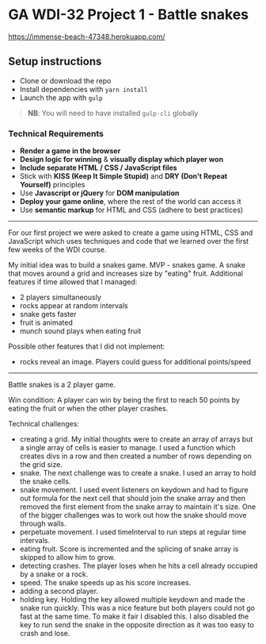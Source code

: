 
# GA WDI-32 Project 1 - Battle snakes

https://immense-beach-47348.herokuapp.com/

## Setup instructions

- Clone or download the repo
- Install dependencies with `yarn install`
- Launch the app with `gulp`

>**NB**: You will need to have installed `gulp-cli` globally


### Technical Requirements

* **Render a game in the browser**
* **Design logic for winning** & **visually display which player won**
* **Include separate HTML / CSS / JavaScript files**
* Stick with **KISS (Keep It Simple Stupid)** and **DRY (Don't Repeat Yourself)** principles
* Use **Javascript or jQuery** for **DOM manipulation**
* **Deploy your game online**, where the rest of the world can access it
* Use **semantic markup** for HTML and CSS (adhere to best practices)

---
For our first project we were asked to create a game using HTML, CSS and JavaScript which uses techniques and code that we learned over the first few weeks of the WDI course.

My initial idea was to build a snakes game.
MVP - snakes game. A snake that moves around a grid and increases size by "eating" fruit.
Additional features if time allowed that I managed:
  - 2 players simultaneously
  - rocks appear at random intervals
  - snake gets faster
  - fruit is animated
  - munch sound plays when eating fruit

Possible other features that I did not implement:
  - rocks reveal an image. Players could guess for additional points/speed

---
Battle snakes is a 2 player game.

Win condition: A player can win by being the first to reach 50 points by eating the fruit or when the other player crashes.

Technical challenges:
  - creating a grid. My initial thoughts were to create an array of arrays but a single array of cells is easier to manage. I used a function which creates divs in a row and then created a number of rows depending on the grid size.
  - snake. The next challenge was to create a snake. I used an array to hold the snake cells.
  - snake movement. I used event listeners on keydown and had to figure out formula for the next cell that should join the snake array and then removed the first element from the snake array to maintain it's size. One of the bigger challenges was to work out how the snake should move through walls.
  - perpetuate movement. I used timeInterval to run steps at regular time intervals.
  - eating fruit. Score is incremented and the splicing of snake array is skipped to allow him to grow.
  - detecting crashes. The player loses when he hits a cell already occupied by a snake or a rock.
  - speed. The snake speeds up as his score increases.
  - adding a second player.
  - holding key. Holding the key allowed multiple keydown and made the snake run quickly. This was a nice feature but both players could not go fast at the same time. To make it fair I disabled this. I also disabled the key to run send the snake in the opposite direction as it was too easy to crash and lose.
